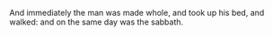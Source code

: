 And immediately the man was made whole, and took up his bed, and walked: and on the same day was the sabbath.
